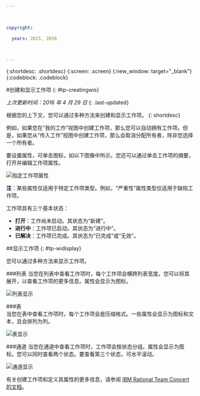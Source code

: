 ```yaml
---

 

copyright:

  years: 2015, 2016

 

---
```


{:shortdesc: .shortdesc}
{:screen: .screen}
{:new_window: target="_blank"}
{:codeblock: .codeblock}

#创建和显示工作项 {: #tp-creatingwis}  

*上次更新时间：2016 年 4 月 29 日*
{: .last-updated}

根据您的上下文，您可以通过多种方法来创建和显示工作项。
{: shortdesc}

例如，如果您在“我的工作”视图中创建工作项，那么您可以自动拥有工作项。但是，如果您从“传入工作”视图中创建工作项，那么会取消分配所有者，除非您选择一个所有者。

要设置属性，可单击图标，如以下图像中所示。您还可以通过单击工作项的摘要，打开并编辑工作项属性。 

![指定工作项属性](images/work_item_attributes.png)

**注**：某些属性仅适用于特定工作项类型。例如，“严重性”属性类型仅适用于缺陷工作项。

工作项具有三个基本状态：
- **打开**：工作尚未启动。其状态为“新建”。
- **进行中**：工作项已启动。其状态为“进行中”。
- **已解决**：工作项已完成。其状态为“已完成”或“无效”。

##显示工作项 {: #tp-widisplay}  

您可以通过多种方法来显示工作项。    

###列表 
当您在列表中查看工作项时，每个工作项会横跨列表宽度。您可以将其展开，以查看工作项的更多信息。属性会显示为图标。

![列表显示](images/list_view.png)

###表  
当您在表中查看工作项时，每个工作项会是压缩格式。一些属性会显示为图标和文本，且会排列为列。

![表显示](images/table_view.png)

###通道
当您在通道中查看工作项时，工作项会按状态分组。属性会显示为图标。您可以同时查看两个状态。要查看第三个状态，可水平滚动。

![通道显示](images/lane_view.png)

有关创建工作项和定义其属性的更多信息，请参阅 [IBM Rational Team Concert 的文档](http://www.ibm.com/support/knowledgecenter/SSYMRC_6.0.1/com.ibm.team.workitem.doc/topics/t_creating_work_items_web.html)。 
